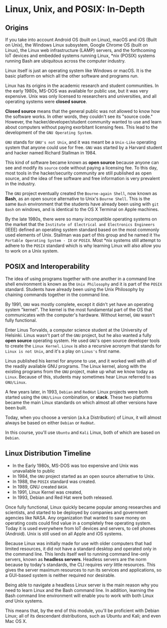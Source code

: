 # Linux, Unix, and POSIX: In-Depth

## Origins
If you take into account Android OS (built on Linux), macOS and iOS (Built on Unix), the Windows Linux subsystem, Google Chrome OS (built on Linux), the Linux web infrastructure (LAMP) servers, and the forthcoming IoT devices and embedded systems running Linux, \*nix (POSIX) systems running Bash are ubiquitous across the computer industry.

Linux itself is just an operating system like Windows or macOS. It is the basic platform on which all the other software and programs run.

Linux has its origins in the academic research and student communities. In the early 1980s, MS-DOS was available for public use, but it was very expensive. Unix was only licensed to researchers and universities, and all operating systems were **closed source**.

**Closed source** means that the general public was not allowed to know how the software works. In other words, they couldn't see its "source code." However, the hacker/developer/student community wanted to use and learn about computers without paying exorbitant licensing fees. This lead to the development of the `GNU Operating System`.

`GNU` stands for `GNU's not Unix`, and it was meant be a `Unix-Like` operating system that anyone could use for free. `GNU` was started by a Harvard student and hacker named Richard Stallman in 1984.

This kind of software became known as **open source** because anyone can see and modify its `source` code without paying a licensing fee. To this day, most tools in the hacker/security community are still published as open source, and the idea of free software and free information is very prevalent in the industry.

The `GNU` project eventually created the `Bourne-again Shell`, now known as **Bash**, as an open source alternative to Unix's `Bourne Shell`. This is the same `Bash` environment that the students have already been using with `git Bash` on windows, and is identical to the OS X Terminal on Apple machines.

By the late 1980s, there were so many incompatible operating systems on the market that the `Institute of Electrical and Electronics Engineers` (IEEE) defined an operating system standard based on the most commonly used elements of Unix. Stallman was part of this group and he named it `The Portable Operating System - IX` or `POSIX`. Most \*nix systems still attempt to adhere to the `POSIX` standard which is why learning Linux will also allow you to work on a Unix system.

## POSIX and Interoperability
The idea of using programs together with one another in a command line shell environment is known as the `Unix Philosophy` and it is part of the `POSIX` standard. Students have already been using the Unix Philosophy by chaining commands together in the command line.

By 1991, `GNU` was mostly complete, except it didn't yet have an operating system "kernel". The kernel is the most fundamental part of the OS that communicates with the computer's hardware. Without kernel, `GNU` wasn't fully functional.

Enter Linus Torvalds, a computer science student at the University of Helsinki. Linus wasn't part of the `GNU` project, but he also wanted a fully **open source** operating system. He used `GNU`'s open source developer tools to create the `Linux Kernel`. `Linux` is also a recursive acronym that stands for `Linux is not Unix`, and it's a play on `Linus's` first name.

Linus published his kernel for anyone to use, and it worked well with all of the readily available GNU programs. The Linux kernel, along with the existing programs from the `GNU` project, make up what we know today as `Linux`. Because of this, students may sometimes hear Linux referred to as `GNU/Linux`.

A few years later, in 1993, `Debian` and `RedHat` Linux projects were both started using the `GNU/Linux` combination, or **stack**. These two platforms became the main Linux standards on which almost all other versions have been built.

Today, when you choose a version (a.k.a Distribution) of Linux, it will almost always be based on either `Debian` or `RedHat`.

In this course, you'll use `Ubuntu` and `Kali` Linux, both of which are based on `Debian`.

## Linux Distribution Timeline
- In the Early 1980s, MS-DOS was too expensive and Unix was unavailable to public
- In 1984, the `GNU` project started as an open source alternative to Unix.
- In 1988, the `POSIX` standard was created.
- In 1989, GNU created `BASH`.
- In 1991, Linux Kernel was created,
- In 1993, Debian and Red Hat were both released.

Once fully functional, Linux quickly became popular among researches and scientists, and started to be deployed by companies and government agencies like NASA. Any organization that wanted to save money on operating costs could find value in a completely free operating system. Today it is used everywhere from IoT devices and servers, to cell phones (Android). Unix is still used on all Apple and iOS systems.

Because Linux was initially made for use with older computers that had limited resources, it did not have a standard desktop and operated only in the command line. This lends itself well to running command line-only servers, known as **headless servers**. Headless servers are the norm because by today's standards, the CLI requires _very_ little resources. This gives the server maximum resources to run its services and applications, so a GUI-based system is neither required nor desirable.

Being able to navigate a headless Linux server is the main reason why you need to learn Linux and the Bash command line. In addition, learning the Bash command line environment will enable you to work with both Linux _and_ Unix systems.

This means that, by the end of this module, you'll be proficient with Debian Linux; all of its descendant distributions, such as Ubuntu and Kali; and even Mac OS X.
